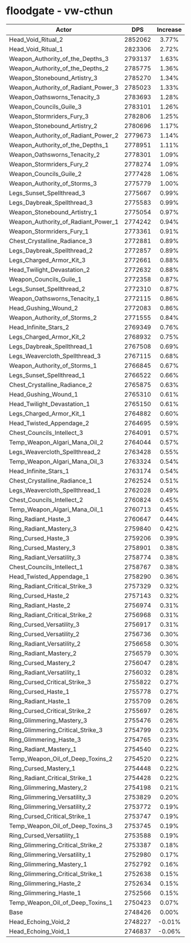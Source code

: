 # floodgate - vw-cthun
| Actor | DPS | Increase |
|---|:---:|:---:|
|Head_Void_Ritual_2|2852062|3.77%|
|Head_Void_Ritual_1|2823306|2.72%|
|Weapon_Authority_of_the_Depths_3|2793137|1.63%|
|Weapon_Authority_of_the_Depths_2|2785775|1.36%|
|Weapon_Stonebound_Artistry_3|2785270|1.34%|
|Weapon_Authority_of_Radiant_Power_3|2785023|1.33%|
|Weapon_Oathsworns_Tenacity_3|2783693|1.28%|
|Weapon_Councils_Guile_3|2783101|1.26%|
|Weapon_Stormriders_Fury_3|2782806|1.25%|
|Weapon_Stonebound_Artistry_2|2780696|1.17%|
|Weapon_Authority_of_Radiant_Power_2|2779673|1.14%|
|Weapon_Authority_of_the_Depths_1|2778951|1.11%|
|Weapon_Oathsworns_Tenacity_2|2778301|1.09%|
|Weapon_Stormriders_Fury_2|2778274|1.09%|
|Weapon_Councils_Guile_2|2777428|1.06%|
|Weapon_Authority_of_Storms_3|2775779|1.00%|
|Legs_Sunset_Spellthread_3|2775667|0.99%|
|Legs_Daybreak_Spellthread_3|2775583|0.99%|
|Weapon_Stonebound_Artistry_1|2775054|0.97%|
|Weapon_Authority_of_Radiant_Power_1|2774242|0.94%|
|Weapon_Stormriders_Fury_1|2773361|0.91%|
|Chest_Crystalline_Radiance_3|2772881|0.89%|
|Legs_Daybreak_Spellthread_2|2772857|0.89%|
|Legs_Charged_Armor_Kit_3|2772661|0.88%|
|Head_Twilight_Devastation_2|2772632|0.88%|
|Weapon_Councils_Guile_1|2772358|0.87%|
|Legs_Sunset_Spellthread_2|2772310|0.87%|
|Weapon_Oathsworns_Tenacity_1|2772115|0.86%|
|Head_Gushing_Wound_2|2772083|0.86%|
|Weapon_Authority_of_Storms_2|2771555|0.84%|
|Head_Infinite_Stars_2|2769349|0.76%|
|Legs_Charged_Armor_Kit_2|2768932|0.75%|
|Legs_Daybreak_Spellthread_1|2767508|0.69%|
|Legs_Weavercloth_Spellthread_3|2767115|0.68%|
|Weapon_Authority_of_Storms_1|2766845|0.67%|
|Legs_Sunset_Spellthread_1|2766522|0.66%|
|Chest_Crystalline_Radiance_2|2765875|0.63%|
|Head_Gushing_Wound_1|2765310|0.61%|
|Head_Twilight_Devastation_1|2765150|0.61%|
|Legs_Charged_Armor_Kit_1|2764882|0.60%|
|Head_Twisted_Appendage_2|2764695|0.59%|
|Chest_Councils_Intellect_3|2764091|0.57%|
|Temp_Weapon_Algari_Mana_Oil_2|2764044|0.57%|
|Legs_Weavercloth_Spellthread_2|2763428|0.55%|
|Temp_Weapon_Algari_Mana_Oil_3|2763324|0.54%|
|Head_Infinite_Stars_1|2763174|0.54%|
|Chest_Crystalline_Radiance_1|2762524|0.51%|
|Legs_Weavercloth_Spellthread_1|2762028|0.49%|
|Chest_Councils_Intellect_2|2760824|0.45%|
|Temp_Weapon_Algari_Mana_Oil_1|2760713|0.45%|
|Ring_Radiant_Haste_3|2760647|0.44%|
|Ring_Radiant_Mastery_3|2759840|0.42%|
|Ring_Cursed_Haste_3|2759206|0.39%|
|Ring_Cursed_Mastery_3|2758901|0.38%|
|Ring_Radiant_Versatility_3|2758774|0.38%|
|Chest_Councils_Intellect_1|2758767|0.38%|
|Head_Twisted_Appendage_1|2758290|0.36%|
|Ring_Radiant_Critical_Strike_3|2757329|0.32%|
|Ring_Cursed_Haste_2|2757143|0.32%|
|Ring_Radiant_Haste_2|2756974|0.31%|
|Ring_Radiant_Critical_Strike_2|2756968|0.31%|
|Ring_Cursed_Versatility_3|2756917|0.31%|
|Ring_Cursed_Versatility_2|2756736|0.30%|
|Ring_Radiant_Versatility_2|2756658|0.30%|
|Ring_Radiant_Mastery_2|2756579|0.30%|
|Ring_Cursed_Mastery_2|2756047|0.28%|
|Ring_Radiant_Versatility_1|2756032|0.28%|
|Ring_Cursed_Critical_Strike_3|2755822|0.27%|
|Ring_Cursed_Haste_1|2755778|0.27%|
|Ring_Radiant_Haste_1|2755709|0.26%|
|Ring_Cursed_Critical_Strike_2|2755697|0.26%|
|Ring_Glimmering_Mastery_3|2755476|0.26%|
|Ring_Glimmering_Critical_Strike_3|2754799|0.23%|
|Ring_Glimmering_Haste_3|2754765|0.23%|
|Ring_Radiant_Mastery_1|2754540|0.22%|
|Temp_Weapon_Oil_of_Deep_Toxins_2|2754520|0.22%|
|Ring_Cursed_Mastery_1|2754448|0.22%|
|Ring_Radiant_Critical_Strike_1|2754428|0.22%|
|Ring_Glimmering_Mastery_2|2754198|0.21%|
|Ring_Glimmering_Versatility_3|2753829|0.20%|
|Ring_Glimmering_Versatility_2|2753772|0.19%|
|Ring_Cursed_Critical_Strike_1|2753747|0.19%|
|Temp_Weapon_Oil_of_Deep_Toxins_3|2753745|0.19%|
|Ring_Cursed_Versatility_1|2753588|0.19%|
|Ring_Glimmering_Critical_Strike_2|2753387|0.18%|
|Ring_Glimmering_Versatility_1|2752980|0.17%|
|Ring_Glimmering_Mastery_1|2752792|0.16%|
|Ring_Glimmering_Critical_Strike_1|2752638|0.15%|
|Ring_Glimmering_Haste_2|2752634|0.15%|
|Ring_Glimmering_Haste_1|2752566|0.15%|
|Temp_Weapon_Oil_of_Deep_Toxins_1|2750423|0.07%|
|Base|2748426|0.00%|
|Head_Echoing_Void_2|2748227|-0.01%|
|Head_Echoing_Void_1|2746837|-0.06%|
